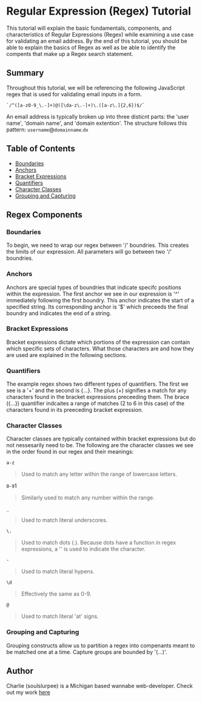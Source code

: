# Regular Expression (Regex) Tutorial

This tutorial will explain the basic fundamentals, components, and characteristics of Regular Expressions (Regex) while examining a use case for validating an email address. By the end of this tutorial, you should be able to explain the basics of Regex as well as be able to identify the compents that make up a Regex search statement.

## Summary

Throughout this tutorial, we will be referencing the following JavaScript regex that is used for validating email inputs in a form.

```
`/^([a-z0-9_\.-]+)@([\da-z\.-]+)\.([a-z\.]{2,6})$/`
```

An email address is typically broken up into three disticnt parts: the 'user name', 'domain name', and 'domain extention'. The structure follows this pattern: `username`@`domainname`.`dx`

## Table of Contents

- [Boundaries](#boundaries)
- [Anchors](#anchors)
- [Bracket Expressions](#bracket-expressions)
- [Quantifiers](#quantifiers)
- [Character Classes](#character-classes)
- [Grouping and Capturing](#grouping-and-capturing)

## Regex Components

### Boundaries
To begin, we need to wrap our regex between '/' boundries. This creates the limits of our expression. All parameters will go between two '/' boundries.

### Anchors
Anchors are special types of boundries that indicate specifc positions within the expression. The first anchor we see in our expression is '^' immediately following the first boundry. This anchor indicates the start of a specified string. Its corresponding anchor is '$' which preceeds the final boundry and indicates the end of a string.

### Bracket Expressions
Bracket expressions dictate which portions of the expression can contain which specific sets of characters. What those characters are and how they are used are explained in the following sections.

### Quantifiers
The example regex shows two different types of quantifiers. The first we see is a '+' and the second is {...}. The plus (+) signifies a match for any characters found in the bracket expressions preceeding them. The brace ({...}) quantifier indcaites a range of matches (2 to 6 in this case) of the characters found in its preeceding bracket expression.

### Character Classes
Character classes are typically contained within bracket expressions but do not nessesarily need to be. The following are the character classes we see in the order found in our regex and their meanings:

`a-z`
>Used to match any letter within the range of lowercase letters.

`0-9`1
>Similarly used to match any number within the range.

`_`
>Used to match literal underscores.

`\.`
>Used to match dots (.). Because dots have a function in regex expressions, a '\' is used to indicate the character.

`-`
>Used to match literal hypens.

`\d`
>Effectively the same as 0-9.

`@`
>Used to match literal 'at' signs.

### Grouping and Capturing
Grouping constructs allow us to partition a regex into compenants meant to be matched one at a time. Capture groups are bounded by '(...)'.

## Author

Charlie (soulslurpee) is a Michigan based wannabe web-developer. Check out my work [here](https://github.com/soulslurpee/)
